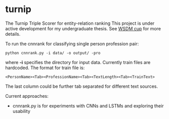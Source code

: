 # turnip
The Turnip Triple Scorer for entity-relation ranking
This project is under active development for my undergraduate thesis.
See [WSDM cup](http://www.wsdm-cup-2017.org/triple-scoring.html) for more details.

To run the cnnrank for classifying single person profession pair:

	python cnnrank.py -i data/ -o output/ -pro

where **-i** specifies the directory for input data.
Currently train files are hardcoded. The format for train file is:

`<PersonName><Tab><ProfessionName><Tab><TextLength><Tab><TrainText>`

The last column could be further tab separated for different text sources.

Current approaches:
* cnnrank.py is for experiments with CNNs and LSTMs and exploring their usability
